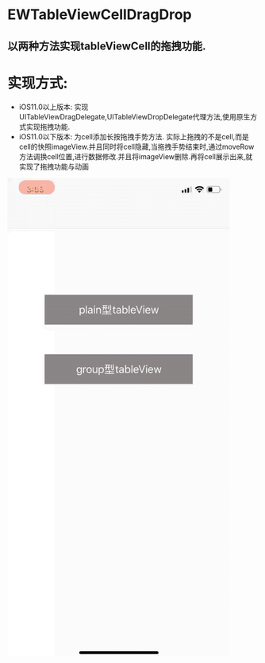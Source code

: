 # EWTableViewCellDragDrop
以两种方法实现tableViewCell的拖拽功能.
---
# 实现方式:
* iOS11.0以上版本: 
实现UITableViewDragDelegate,UITableViewDropDelegate代理方法,使用原生方式实现拖拽功能.
* iOS11.0以下版本:
为cell添加长按拖拽手势方法.
实际上拖拽的不是cell,而是cell的快照imageView.并且同时将cell隐藏,当拖拽手势结束时,通过moveRow方法调换cell位置,进行数据修改.并且将imageView删除.再将cell展示出来,就实现了拖拽功能与动画

   

![效果图预览](https://github.com/WangLiquan/EWTableViewCellDragDrop/raw/master/images/demonstration.gif)
